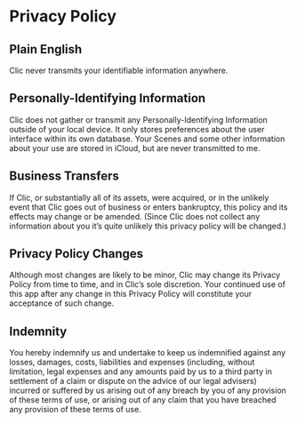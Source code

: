 # Privacy Policy

## Plain English

Clic never transmits your identifiable information anywhere.

## Personally-Identifying Information

Clic does not gather or transmit any Personally-Identifying Information outside of your local device. It only stores preferences about the user interface within its own database. Your Scenes and some other information about your use are stored in iCloud, but are never transmitted to me.

## Business Transfers

If Clic, or substantially all of its assets, were acquired, or in the unlikely event that Clic goes out of business or enters bankruptcy, this policy and its effects may change or be amended. (Since Clic does not collect any information about you it’s quite unlikely this privacy policy will be changed.)

## Privacy Policy Changes

Although most changes are likely to be minor, Clic may change its Privacy Policy from time to time, and in Clic’s sole discretion. Your continued use of this app after any change in this Privacy Policy will constitute your acceptance of such change.

## Indemnity

You hereby indemnify us and undertake to keep us indemnified against any losses, damages, costs, liabilities and expenses (including, without limitation, legal expenses and any amounts paid by us to a third party in settlement of a claim or dispute on the advice of our legal advisers) incurred or suffered by us arising out of any breach by you of any provision of these terms of use, or arising out of any claim that you have breached any provision of these terms of use.